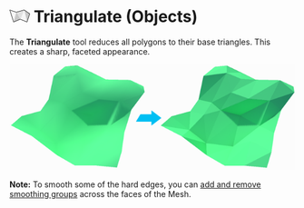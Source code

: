 # ![Triangulate icon](images/icons/Object_Triangulate.png) Triangulate (Objects)

The __Triangulate__ tool reduces all polygons to their base triangles. This creates a sharp, faceted appearance.

![Triangulate Object Example](images/TriangulateObject_Example.png)

**Note:** To smooth some of the hard edges, you can [add and remove smoothing groups](workflow-edit-smoothing.md) across the faces of the Mesh.